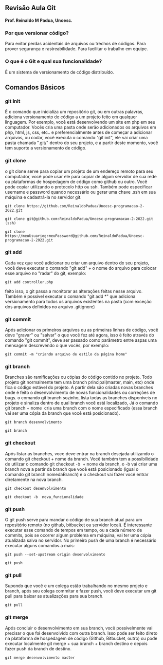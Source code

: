 ## Revisão Aula Git
#### Prof. Reinaldo M Padua, Unoesc.

### Por que versionar código?
Para evitar perdas acidentais de arquivos ou trechos de códigos.
Para prover segurança e rastreabilidade.
Para facilitar o trabalho em equipe.

### O que é o Git e qual sua funcionalidade? 
É um sistema de versionamento de código distribuído. 

## Comandos Básicos

### git init
É o comando que inicializa um repositório git, ou em outras palavras, adiciona versionamento de código a um projeto feito em qualquer linguagem.
Por exemplo, você está desenvolvendo um site em php em seu computador. Vocês cria uma pasta onde serão adicionados os arquivos em php, html, js, css, etc.. e 
preferencialmente antes de começar a adicionar arquivos, ou codar, você executa o comando "git init", ele vai criar uma pasta chamada ".git/" dentro do seu projeto,
e a partir deste momento, você tem suporte a versionamento de código.

### git clone
o git clone serve para copiar um projeto de um endereço remoto para seu computador, você pode usar ele para copiar de algum servidor de sua rede 
ou plataformas de hospedagem de código como github ou outro. Você pode copiar utilizando o protocolo http ou ssh. 
Também pode especificar username e password quando necessário ou gerar uma chave .ssh em sua máquina e cadastrá-la no servidor git.
~~~
git clone https://github.com/ReinaldoPadua/Unoesc-programacao-2-2022.git
~~~
~~~
git clone git@github.com:ReinaldoPadua/Unoesc-programacao-2-2022.git (ssh)
~~~
~~~
git clone https://meuUsuariog:meuPassword@github.com/ReinaldoPadua/Unoesc-programacao-2-2022.git
~~~

### git add
Cada vez que você adicionar ou criar um arquivo dentro do seu projeto, você deve executar o comando "git add" + o nome do arquivo para colocar esse arquivo no "radar" do git, exemplo: 
~~~
git add controller.php
~~~
feito isso, o git passa a monitorar as alterações feitas nesse arquivo. Também é possível executar o comando "git add *"
que adiciona versionamento para todos os arquivos existentes na pasta (com exceção dos arquivos definidos no arquivo .gitignore) 

### git commit
Após adicionar os primeiros arquivos ou as primeiras linhas de código, você deve "gravar" ou "salvar" o que você fez até agora, isso é feito através do 
comando "git commit", deve ser passado como parâmetro entre aspas uma mensagem descrevendo o que vocês, por exemplo:
~~~
git commit -m "criando arquivo de estilo da página home" 
~~~

### git branch
Branches são ramificações ou cópias do código contido no projeto. Todo projeto git normalmente tem uma branch principal(master, main, etc) onde fica
o código estável do projeto. A partir dela são criadas novas branches onde é feito o desenvolvimento de novas funcionalidades ou correções de bugs.
o comando git branch sozinho, lista todas as branches disponíveis no projeto e sinaliza dentro de qual branch você está localizado, 
Já o comando git branch + nome  cria uma branch com o nome especificado (essa branch vai ser uma cópia da branch que você está posicionado). 
~~~
git branch desenvolvimento 
~~~
~~~
git branch 
~~~

### git checkout
Após listar as branches, voce deve entrar na branch desejada utilizando o comando git checkout + nome da branch. Você também tem a possibilidade de utilizar o
comando git checkout -b  + nome da branch, o -b vai criar uma branch nova a partir da branch que você está posicionado (igual o comando git branch nomedaBranch) e o
checkout vai fazer você entrar diretamente na nova branch.
~~~
git checkout desenvolvimento
~~~
~~~
git checkout -b  nova_funcionalidade 
~~~



### git push 
O git push serve para mandar o código de sua branch atual para um repositório remoto (no github, bitbucket ou servidor local). É interessante executar esse comando de tempos em tempo, ou a cada número de commits, pois se ocorrer algum problema em máquina, vai ter uma cópia atualizada salva no servidor. No primeiro push de uma branch
é necessário executar alguns comandos a mais:
~~~
git push --set-upstream origin desenvolvimento
~~~
~~~
git push 
~~~

### git pull
Supondo que você e um colega estão trabalhando no
mesmo projeto e branch, após seu colega commitar e fazer push, você deve executar um git pull para baixar as atualizações para sua branch. 
~~~
git pull 
~~~

### git merge
Após concluir o desenvolvimento em sua branch, você possivelmente vai precisar o que foi desenvolvido com outra branch. Isso pode ser feito direto na plataforma de hospedagem de código (Github, Bitbucket, outro) ou pode executar localmente git merge + sua branch + branch destino e depois fazer push da branch de destino. 
~~~
git merge desenvolvimento master 
~~~
